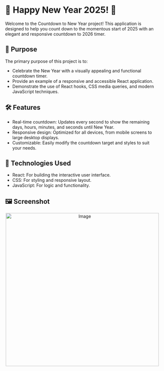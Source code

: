 # 🎉 Happy New Year 2025! 🎉
Welcome to the Countdown to New Year project! This application is designed to help you count down to the momentous start of 2025 with an elegant and responsive countdown to 2026 timer.

## 🌟 Purpose
The primary purpose of this project is to:
* Celebrate the New Year with a visually appealing and functional countdown timer.
* Provide an example of a responsive and accessible React application.
* Demonstrate the use of React hooks, CSS media queries, and modern JavaScript techniques.

## 🛠️ Features
* Real-time countdown: Updates every second to show the remaining days, hours, minutes, and seconds until New Year.
* Responsive design: Optimized for all devices, from mobile screens to large desktop displays.
* Customizable: Easily modify the countdown target and styles to suit your needs.

## 🚀 Technologies Used
* React: For building the interactive user interface.
* CSS: For styling and responsive layout.
* JavaScript: For logic and functionality.

## 🖼️ Screenshot
<p align='center'>
 <img src="https://github.com/user-attachments/assets/c335accc-0ddb-4b38-bc11-85bd1c6f0115" alt="Image" width="500">
</p>

 
